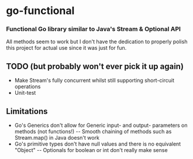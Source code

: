 # go-functional
### Functional Go library similar to Java's Stream & Optional API
All methods seem to work but I don't have the dedication to properly polish this project for actual use since it was just for fun.
## TODO (but probably won't ever pick it up again)
- Make Stream's fully concurrent whilst still supporting short-circuit operations
- Unit-test
## Limitations
- Go's Generics don't allow for Generic input- and output- parameters on methods (not functions!)
-- Smooth chaining of methods such as Stream.map() in Java doesn't work
- Go's primitive types don't have null values and there is no equivalent "Object"
-- Optionals for boolean or int don't really make sense

